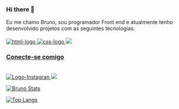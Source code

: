 ### Hi there 👋

Eu me chamo Bruno, sou programador Front end e atualmente tenho desenvolvido projetos com as seguintes tecnologias:
<br>
<br>
<a href=" https://google.com">
    <img src="https://img.shields.io/badge/HTML-239120?style=for-the-badge&logo=html5&logoColor=white" alt="html-logo" />
<a href=" https://google.com">
    <img src="https://img.shields.io/badge/CSS-239120?&style=for-the-badge&logo=css3&logoColor=white" alt="css-logo" />
<a href=" https://google.com">
    <img src="https://img.shields.io/badge/JavaScript-323330?style=for-the-badge&logo=javascript&logoColor=F7DF1E" />
<br>
<h3> Conecte-se comigo </h3> 
<br>
<a href="(https://www.instagram.com/brunosilvaguimaraes/)"/>
    <img src="https://img.shields.io/badge/Instagram-E4405F?style=for-the-badge&logo=instagram&logoColor=white" alt="Logo-Instagran"/> 
<a href=" https://www.linkedin.com/in/bruno-da-silva-santana/"/>
    <img src="https://img.shields.io/badge/LinkedIn-0077B5?style=for-the-badge&logo=linkedin&logoColor=white"/>

[![Bruno Stats](https://github-readme-stats.vercel.app/api?username=Brunogitguimaraes)](https://github.com/anuraghazra/github-readme-stats)

[![Top Langs](https://github-readme-stats.vercel.app/api/top-langs/?username=anuraghazra)](https://github.com/anuraghazra/github-readme-stats)
